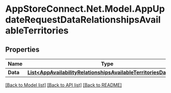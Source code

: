 # AppStoreConnect.Net.Model.AppUpdateRequestDataRelationshipsAvailableTerritories

## Properties

Name | Type | Description | Notes
------------ | ------------- | ------------- | -------------
**Data** | [**List&lt;AppAvailabilityRelationshipsAvailableTerritoriesDataInner&gt;**](AppAvailabilityRelationshipsAvailableTerritoriesDataInner.md) |  | [optional] 

[[Back to Model list]](../README.md#documentation-for-models) [[Back to API list]](../README.md#documentation-for-api-endpoints) [[Back to README]](../README.md)

